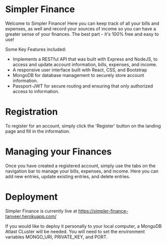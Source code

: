# Simpler Finance

Welcome to Simpler Finance! Here you can keep track of all your bills and expenses, as well and record your sources of income so you can have a greater sense of your finances. The best part - it's 100% free and easy to use!

Some Key Features included:

- Implements a RESTful API that was built with Express and NodeJS, to access and update account information, bills, expenses, and income.
- A responsive user interface built with React, CSS, and Bootstrap
- MongoDB for database management to securely store account information.
- Passport-JWT for secure routing and ensuring that only authorized access to information.

# Registration

To register for an account, simply click the 'Register' button on the landing page and fill in the information.

# Managing your Finances

Once you have created a registered account, simply use the tabs on the navigation bar to manage your bills, expenses, and income. Here you can add new entries, update existing entries, and delete entries.

# Deployment

Simpler Finance is currently live at https://simpler-finance-tanveer.herokuapp.com/

If you would like to deploy it personally to your local computer, a MongoDB Atlast CLuster will be needed. You will need to set the environment variables MONGO_URI, PRIVATE_KEY, and PORT.